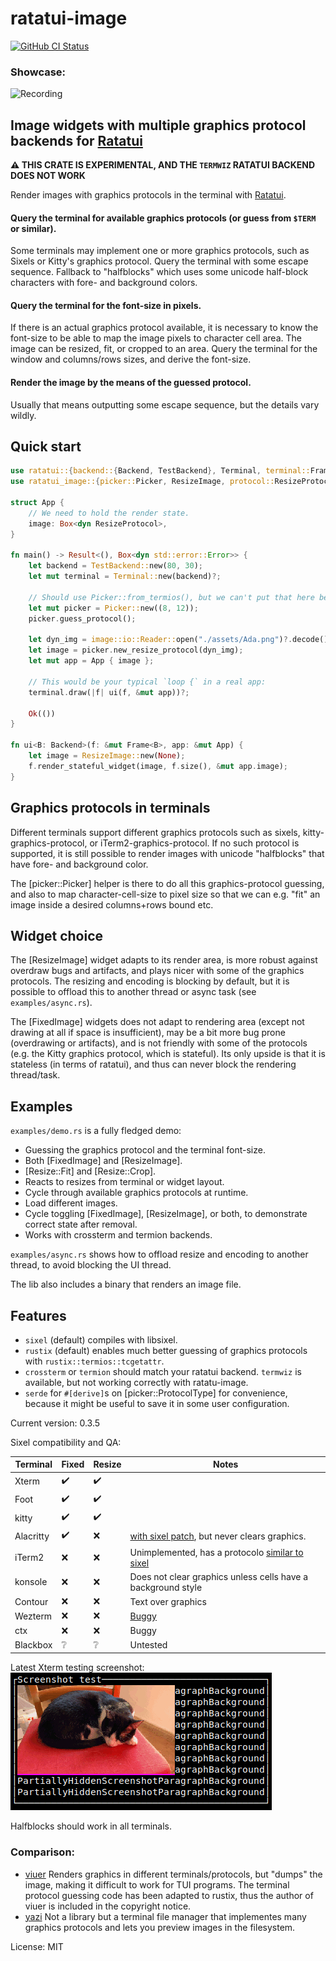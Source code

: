 # ratatui-image

[![GitHub CI
Status](https://img.shields.io/github/actions/workflow/status/benjajaja/ratatui-image/ci.yaml?style=flat-square&logo=github)](https://github.com/benjajaja/ratatui-image/actions?query=workflow%3A)

### Showcase:

![Recording](./assets/Recording.gif)

## Image widgets with multiple graphics protocol backends for [Ratatui]

**⚠️ THIS CRATE IS EXPERIMENTAL, AND THE `TERMWIZ` RATATUI BACKEND DOES NOT WORK**

Render images with graphics protocols in the terminal with [Ratatui].

#### Query the terminal for available graphics protocols (or guess from `$TERM` or similar).

Some terminals may implement one or more graphics protocols, such as Sixels or Kitty's
graphics protocol. Query the terminal with some escape sequence. Fallback to "halfblocks" which
uses some unicode half-block characters with fore- and background colors.

#### Query the terminal for the font-size in pixels.
If there is an actual graphics protocol available, it is necessary to know the font-size to
be able to map the image pixels to character cell area. The image can be resized, fit, or
cropped to an area. Query the terminal for the window and columns/rows sizes, and derive the
font-size.

#### Render the image by the means of the guessed protocol.
Usually that means outputting some escape sequence, but the details vary wildly.

## Quick start
```rust
use ratatui::{backend::{Backend, TestBackend}, Terminal, terminal::Frame};
use ratatui_image::{picker::Picker, ResizeImage, protocol::ResizeProtocol};

struct App {
    // We need to hold the render state.
    image: Box<dyn ResizeProtocol>,
}

fn main() -> Result<(), Box<dyn std::error::Error>> {
    let backend = TestBackend::new(80, 30);
    let mut terminal = Terminal::new(backend)?;

    // Should use Picker::from_termios(), but we can't put that here because that would break doctests!
    let mut picker = Picker::new((8, 12));
    picker.guess_protocol();

    let dyn_img = image::io::Reader::open("./assets/Ada.png")?.decode()?;
    let image = picker.new_resize_protocol(dyn_img);
    let mut app = App { image };

    // This would be your typical `loop {` in a real app:
    terminal.draw(|f| ui(f, &mut app))?;

    Ok(())
}

fn ui<B: Backend>(f: &mut Frame<B>, app: &mut App) {
    let image = ResizeImage::new(None);
    f.render_stateful_widget(image, f.size(), &mut app.image);
}
```

## Graphics protocols in terminals
Different terminals support different graphics protocols such as sixels,
kitty-graphics-protocol, or iTerm2-graphics-protocol. If no such protocol is supported, it is
still possible to render images with unicode "halfblocks" that have fore- and background color.

The [picker::Picker] helper is there to do all this graphics-protocol guessing, and also to map
character-cell-size to pixel size so that we can e.g. "fit" an image inside a desired
columns+rows bound etc.

## Widget choice
The [ResizeImage] widget adapts to its render area, is more robust against overdraw bugs and
artifacts, and plays nicer with some of the graphics protocols.
The resizing and encoding is blocking by default, but it is possible to offload this to another
thread or async task (see `examples/async.rs`).

The [FixedImage] widgets does not adapt to rendering area (except not drawing at all if space
is insufficient), may be a bit more bug prone (overdrawing or artifacts), and is not friendly
with some of the protocols (e.g. the Kitty graphics protocol, which is stateful). Its only
upside is that it is stateless (in terms of ratatui), and thus can never block the rendering
thread/task.

## Examples

`examples/demo.rs` is a fully fledged demo:
* Guessing the graphics protocol and the terminal font-size.
* Both [FixedImage] and [ResizeImage].
* [Resize::Fit] and [Resize::Crop].
* Reacts to resizes from terminal or widget layout.
* Cycle through available graphics protocols at runtime.
* Load different images.
* Cycle toggling [FixedImage], [ResizeImage], or both, to demonstrate correct state after
  removal.
* Works with crossterm and termion backends.

`examples/async.rs` shows how to offload resize and encoding to another thread, to avoid
blocking the UI thread.

The lib also includes a binary that renders an image file.

## Features
* `sixel` (default) compiles with libsixel.
* `rustix` (default) enables much better guessing of graphics protocols with `rustix::termios::tcgetattr`.
* `crossterm` or `termion` should match your ratatui backend. `termwiz` is available, but not
working correctly with ratatu-image.
* `serde` for `#[derive]`s on [picker::ProtocolType] for convenience, because it might be
useful to save it in some user configuration.

[Ratatui]: https://github.com/ratatui-org/ratatui
[Sixel]: https://en.wikipedia.org/wiki/Sixel

Current version: 0.3.5

Sixel compatibility and QA:

Terminal   | Fixed | Resize | Notes
-----------|-------|--------|-------
Xterm      | ✔️     | ✔️      |
Foot       | ✔️     | ✔️      |
kitty      | ✔️     | ✔️      |
Alacritty  | ✔️     | ❌     | [with sixel patch](https://github.com/microo8/alacritty-sixel), but never clears graphics.
iTerm2     | ❌    | ❌     | Unimplemented, has a protocolo [similar to sixel](https://iterm2.com/documentation-images.html)
konsole    | ❌    | ❌     | Does not clear graphics unless cells have a background style
Contour    | ❌    | ❌     | Text over graphics
Wezterm    | ❌    | ❌     | [Buggy](https://github.com/wez/wezterm/issues/217#issuecomment-1657075311)
ctx        | ❌    | ❌     | Buggy
Blackbox   | ❔    | ❔     | Untested

Latest Xterm testing screenshot:  
![Testing screenshot](./assets/test_screenshot.png)

Halfblocks should work in all terminals.

### Comparison:

* [viuer](https://crates.io/crates/viuer)
  Renders graphics in different terminals/protocols, but "dumps" the image, making it difficult to
  work for TUI programs.
  The terminal protocol guessing code has been adapted to rustix, thus the author of viuer is
  included in the copyright notice.
* [yazi](https://github.com/sxyazi/yazi)
  Not a library but a terminal file manager that implementes many graphics protocols and lets you
  preview images in the filesystem.

License: MIT
